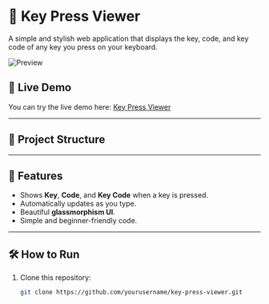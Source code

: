 # 🔑 Key Press Viewer

A simple and stylish web application that displays the key, code, and key code of any key you press on your keyboard.

![Preview](preview.png) <!-- Optional: add a screenshot named 'preview.png' in your repo -->

## 🚀 Live Demo
You can try the live demo here: [Key Press Viewer](https://your-live-demo-link.com)  
<!-- Replace with your live GitHub Pages or Netlify link if deployed -->

---

## 📂 Project Structure


---

## 🎯 Features

- Shows **Key**, **Code**, and **Key Code** when a key is pressed.
- Automatically updates as you type.
- Beautiful **glassmorphism UI**.
- Simple and beginner-friendly code.

---

## 🛠️ How to Run

1. Clone this repository:
   ```bash
   git clone https://github.com/yourusername/key-press-viewer.git


